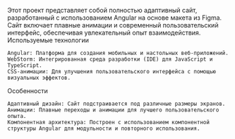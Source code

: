 Этот проект представляет собой полностью адаптивный сайт, разработанный с использованием Angular на основе макета из Figma. Сайт включает плавные анимации и современный пользовательский интерфейс, обеспечивая увлекательный опыт взаимодействия.
Используемые технологии

    Angular: Платформа для создания мобильных и настольных веб-приложений.
    WebStorm: Интегрированная среда разработки (IDE) для JavaScript и TypeScript.
    CSS-анимации: Для улучшения пользовательского интерфейса с помощью визуальных эффектов.

Особенности

    Адаптивный дизайн: Сайт подстраивается под различные размеры экранов.
    Анимации: Плавные переходы и анимации для лучшего пользовательского опыта.
    Компонентная архитектура: Построен с использованием компонентной структуры Angular для модульности и повторного использования.
